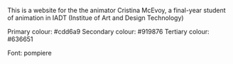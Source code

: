 This is a website for the the animator Cristina McEvoy, a final-year student of animation in IADT (Institue of Art and Design Technology)

Primary colour: #cdd6a9
Secondary colour: #919876
Tertiary colour: #636651

Font: pompiere
